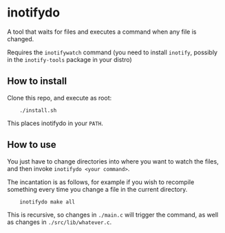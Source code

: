 # inotifydo

A tool that waits for files and executes a command when any file is changed.

Requires the `inotifywatch` command (you need to install `inotify`, possibly in
the `inotify-tools` package in your distro)


## How to install

Clone this repo, and execute as root:

        ./install.sh

This places inotifydo in your `PATH`.


## How to use

You just have to change directories into where you want to watch the files,
and then invoke `inotifydo <your command>`.

The incantation is as follows, for example if you wish to recompile something
every time you change a file in the current directory.

        inotifydo make all

This is recursive, so changes in `./main.c` will trigger the command, as well as changes in `./src/lib/whatever.c`.

